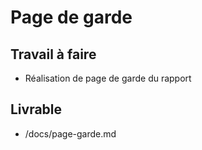 # Page de garde

## Travail à faire

- Réalisation de page de garde du rapport
   
## Livrable

- /docs/page-garde.md